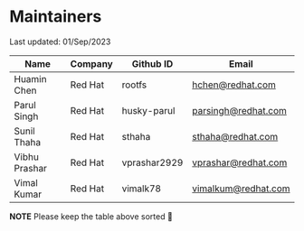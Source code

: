 # Maintainers 

 Last updated: 01/Sep/2023

|  Name  |  Company  | Github ID  | Email   |
|---|---|---|---|
| Huamin Chen  | Red Hat  | rootfs  | hchen@redhat.com  |
| Parul Singh | Red Hat | husky-parul | parsingh@redhat.com |
| Sunil Thaha | Red Hat | sthaha | sthaha@redhat.com |
| Vibhu Prashar | Red Hat | vprashar2929 | vprashar@redhat.com |
| Vimal Kumar | Red Hat |  vimalk78 | vimalkum@redhat.com |

**NOTE** Please keep the table above sorted 🙏
